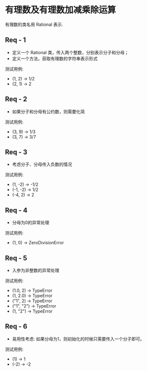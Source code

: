 # 有理数及有理数加减乘除运算

有理数的类名用 Rational 表示.

## Req - 1

- 定义一个 Rational 类，传入两个整数，分别表示分子和分母；
- 定义一个方法，获取有理数的字符串表示形式

测试用例:

- (1, 2) -> 1/2
- (2, 1) -> 2

## Req - 2

- 如果分子和分母有公约数，则需要化简

测试用例:

- (3, 9) -> 1/3
- (3, 7) -> 3/7

## Req - 3

- 考虑分子、分母传入负数的情况

测试用例:

- (1, -2) -> -1/2
- (-1, -2) -> 1/2
- (-4, 2) -> 2

## Req - 4

- 分母为0的异常处理

测试用例:

- (1, 0) -> ZeroDivisionError

## Req - 5

- 入参为非整数的异常处理

测试用例:

- (1.0, 2) -> TypeError
- (1, 2.0) -> TypeError
- ("1", 2) -> TypeError
- ("1", "2") -> TypeError
- (1, "2") -> TypeError

## Req - 6

- 易用性考虑: 如果分母为1，则初始化的时候只需要传入一个分子即可。

测试用例:

- (1) -> 1
- (-2) -> -2

